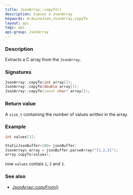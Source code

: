 ```yaml
---
title: JsonArray::copyTo()
description: Copies a JsonArray
keywords: ArduinoJson,JsonArray,copyTo
layout: api
tags: api
api-group: JsonArray
---
```


### Description

Extracts a C array from the `JsonArray`.

### Signatures

```c++
JsonArray::copyTo(int array[]);
JsonArray::copyTo(double array[]);
JsonArray::copyTo(const char* array[]);
```

### Return value

A `size_t` containing the number of values written in the array.

### Example

```c++
int values[3];

StaticJsonBuffer<200> jsonBuffer;
JsonArray& array = jsonBuffer.parseArray("[1,2,3]");
array.copyTo(values);
```

now `values` contais `1`, `2` and `3`.

### See also

* [JsonArray::copyFrom()]({{site.baseurl}}/api/jsonarray/copyfrom/)
